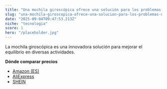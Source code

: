 ```yaml
---
title: "Una mochila giroscópica ofrece una solución para los problemas de equilibrio."
slug: "una-mochila-giroscopica-ofrece-una-solucion-para-los-problemas-de-equilibrio"
date: "2025-09-04T09:47:53.213Z"
niche: "tecnologia"
score: 1
hero: "/placeholder.jpg"
---
```


La mochila giroscópica es una innovadora solución para mejorar el equilibrio en diversas actividades.

**Dónde comparar precios**
- [Amazon (ES)](https://www.amazon.es/s?k=mochila+girosc%C3%B3pica&language=es_ES&tag=teknovashop25-21)
- [AliExpress](https://es.aliexpress.com/wholesale?SearchText=mochila+girosc%C3%B3pica)
- [SHEIN](https://es.shein.com/pdsearch?keyword=mochila+girosc%C3%B3pica)
